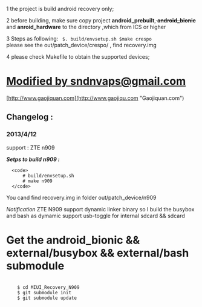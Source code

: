 1 the project is build android recovery only;

2 before building, make sure copy project <b>android_prebuilt</b>,<del> <b>android_bionic</b></del> and <b>anroid_hardware</b> to the directory ,which from ICS or higher 

3 Steps as following:
 <code>
    $. build/envsetup.sh
    $make crespo
</code>
  please see the out/patch_device/crespo/ , find recovery.img
 
4 please check Makefile to obtain the supported devices;

 
<h1><ins>Modified by sndnvaps@gmail.com </ins></h1>



[http://www.gaojiquan.com](http://www.gaojiqu.com "Gaojiquan.com") 



<h2> Changelog :</h2> 
<h3>2013/4/12 </h3>
     support : ZTE n909 

***Setps to build n909 :***

      <code>
          # build/envsetup.sh
          # make n909 
      </code>

You cand find recovery.img in folder out/patch_device/n909
 
*Notification*
   ZTE N909 support dynamic linker binary 
   so I build the busybox and bash as dymamic 
   support usb-toggle for internal sdcard && sdcard 

<h1> Get the android_bionic && external/busybox && external/bash  submodule </h1>
    <code>
    $ cd MIUI_Recovery_N909 
    $ git submodule init 
    $ git submodule update 
   </code>


